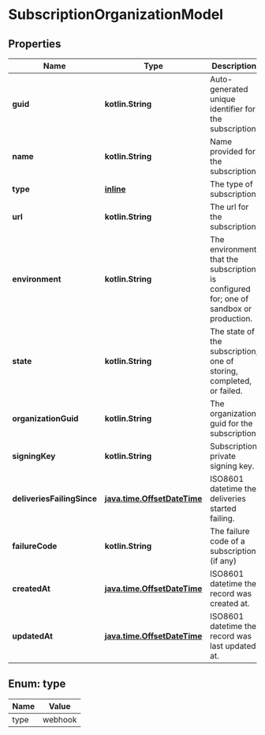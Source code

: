 
# SubscriptionOrganizationModel

## Properties
Name | Type | Description | Notes
------------ | ------------- | ------------- | -------------
**guid** | **kotlin.String** | Auto-generated unique identifier for the subscription. | 
**name** | **kotlin.String** | Name provided for the subscription. | 
**type** | [**inline**](#Type) | The type of subscription. | 
**url** | **kotlin.String** | The url for the subscription. | 
**environment** | **kotlin.String** | The environment that the subscription is configured for; one of sandbox or production. | 
**state** | **kotlin.String** | The state of the subscription; one of storing, completed, or failed. | 
**organizationGuid** | **kotlin.String** | The organization guid for the subscription. |  [optional]
**signingKey** | **kotlin.String** | Subscription private signing key. |  [optional]
**deliveriesFailingSince** | [**java.time.OffsetDateTime**](java.time.OffsetDateTime.md) | ISO8601 datetime the deliveries started failing. |  [optional]
**failureCode** | **kotlin.String** | The failure code of a subscription (if any) |  [optional]
**createdAt** | [**java.time.OffsetDateTime**](java.time.OffsetDateTime.md) | ISO8601 datetime the record was created at. |  [optional]
**updatedAt** | [**java.time.OffsetDateTime**](java.time.OffsetDateTime.md) | ISO8601 datetime the record was last updated at. |  [optional]


<a name="Type"></a>
## Enum: type
Name | Value
---- | -----
type | webhook



